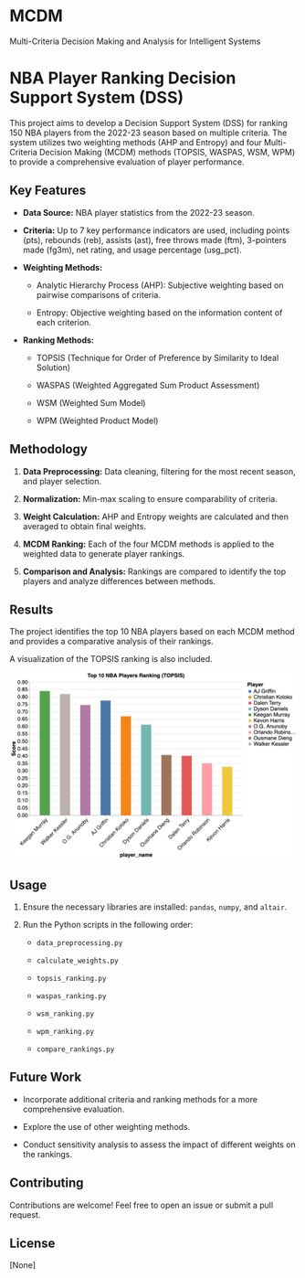 # MCDM



Multi-Criteria Decision Making and Analysis for Intelligent Systems







# NBA Player Ranking Decision Support System (DSS)







This project aims to develop a Decision Support System (DSS) for ranking 150 NBA players from the 2022-23 season based on multiple criteria. The system utilizes two weighting methods (AHP and Entropy) and four Multi-Criteria Decision Making (MCDM) methods (TOPSIS, WASPAS, WSM, WPM) to provide a comprehensive evaluation of player performance.







## Key Features







*   **Data Source:** NBA player statistics from the 2022-23 season.



*   **Criteria:** Up to 7 key performance indicators are used, including points (pts), rebounds (reb), assists (ast), free throws made (ftm), 3-pointers made (fg3m), net rating, and usage percentage (usg_pct).



*   **Weighting Methods:**



    *   Analytic Hierarchy Process (AHP): Subjective weighting based on pairwise comparisons of criteria.



    *   Entropy: Objective weighting based on the information content of each criterion.



*   **Ranking Methods:**



    *   TOPSIS (Technique for Order of Preference by Similarity to Ideal Solution)



    *   WASPAS (Weighted Aggregated Sum Product Assessment)



    *   WSM (Weighted Sum Model)



    *   WPM (Weighted Product Model)







## Methodology







1.  **Data Preprocessing:** Data cleaning, filtering for the most recent season, and player selection.



2.  **Normalization:** Min-max scaling to ensure comparability of criteria.



3.  **Weight Calculation:** AHP and Entropy weights are calculated and then averaged to obtain final weights.



4.  **MCDM Ranking:** Each of the four MCDM methods is applied to the weighted data to generate player rankings.



5.  **Comparison and Analysis:** Rankings are compared to identify the top players and analyze differences between methods.







## Results







The project identifies the top 10 NBA players based on each MCDM method and provides a comparative analysis of their rankings. 







A visualization of the TOPSIS ranking is also included.







![Top 10 NBA Players Ranking (TOPSIS)](/nba_player_rankings_topsis_day.png)







## Usage







1.  Ensure the necessary libraries are installed: `pandas`, `numpy`, and `altair`.



2.  Run the Python scripts in the following order:



    *   `data_preprocessing.py`



    *   `calculate_weights.py`



    *   `topsis_ranking.py`



    *   `waspas_ranking.py`



    *   `wsm_ranking.py`



    *   `wpm_ranking.py`



    *   `compare_rankings.py`







## Future Work







*   Incorporate additional criteria and ranking methods for a more comprehensive evaluation.



*   Explore the use of other weighting methods.



*   Conduct sensitivity analysis to assess the impact of different weights on the rankings.







## Contributing







Contributions are welcome! Feel free to open an issue or submit a pull request.







## License







[None]
